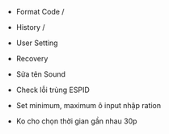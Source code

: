 - Format Code /
- History /
- User Setting
- Recovery

- Sửa tên Sound
- Check lỗi trùng ESPID
- Set minimum, maximum ô input nhập ration
- Ko cho chọn thời gian gần nhau 30p

